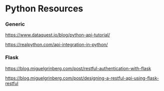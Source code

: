 # Python Resources

### Generic

https://www.dataquest.io/blog/python-api-tutorial/

https://realpython.com/api-integration-in-python/

### Flask

https://blog.miguelgrinberg.com/post/restful-authentication-with-flask

https://blog.miguelgrinberg.com/post/designing-a-restful-api-using-flask-restful
